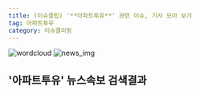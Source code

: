 ```yaml
---
title: (이슈클립) '**아파트투유**' 관련 이슈, 기사 모아 보기
tag: 아파트투유
category: 이슈클리핑
---
```

![wordcloud](https://s3.ap-northeast-2.amazonaws.com/lyrics101-wordcloud/2018-09-20-1537410927.png)
![news_img](https://user-images.githubusercontent.com/42597476/44507050-1206f400-a6e4-11e8-8d98-7ffbfebb353f.png)
## **'**아파트투유**'** 뉴스속보 검색결과

